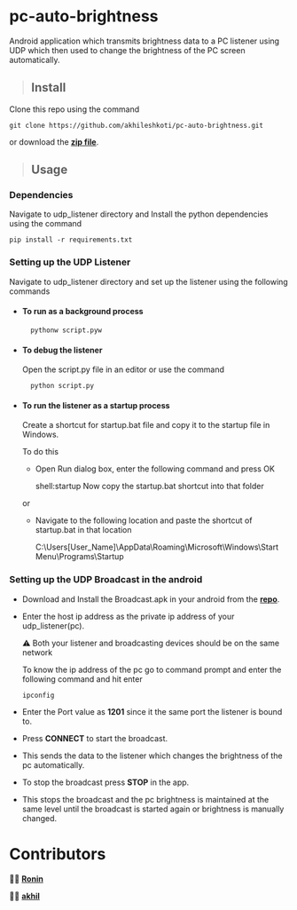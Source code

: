 # pc-auto-brightness

Android application which transmits brightness data to a PC listener using UDP which then used to change the brightness of the PC screen automatically.

> ## Install

Clone this repo using the command 

    git clone https://github.com/akhileshkoti/pc-auto-brightness.git

or download the **[zip file](https://github.com/akhileshkoti/pc-auto-brightness/archive/refs/heads/master.zip)**.

> ## Usage

### Dependencies

  Navigate to udp_listener directory and Install the python dependencies using the command

    pip install -r requirements.txt

### Setting up the UDP Listener

  Navigate to udp_listener directory and set up the listener using the following commands

- #### To run as a background process

        pythonw script.pyw

- #### To debug the listener 

    Open the script.py file in an editor or use the command
        
        python script.py

- #### To run the listener as a startup process

    Create a shortcut for startup.bat file and copy it to the startup file in Windows.
  
    To do this 
    - Open Run dialog box, enter the following command and press OK
        
        shell:startup
      Now copy the startup.bat shortcut into that folder
    
    or
  
    - Navigate to the following location and paste the shortcut of startup.bat in that location
  
        C:\Users\[User_Name]\AppData\Roaming\Microsoft\Windows\Start Menu\Programs\Startup


 ### Setting up the UDP Broadcast in the android

  - Download and Install the Broadcast.apk in your android from the **[repo](https://github.com/akhileshkoti/pc-auto-brightness)**.

  - Enter the host ip address as the private ip address of your udp_listener(pc).
  
    :warning: Both your listener and broadcasting devices should be on the same network
   
    To know the ip address of the pc go to command prompt and enter the following command and hit enter
   
        ipconfig
        
  - Enter the Port value as **1201** since it the same port the listener is bound to.

  - Press **CONNECT** to start the broadcast.

  - This sends the data to the listener which changes the brightness of the pc automatically.

  - To stop the broadcast press **STOP** in the app.

  - This stops the broadcast and the pc brightness is maintained at the same level until the broadcast is started again or brightness is manually changed.
  
  
  # Contributors
  
  :man_technologist: **[Ronin](https://github.com/raja-ravi-prakash)**
    
  :man_technologist: **[akhil](https://github.com/akhileshkoti)**
  
  
